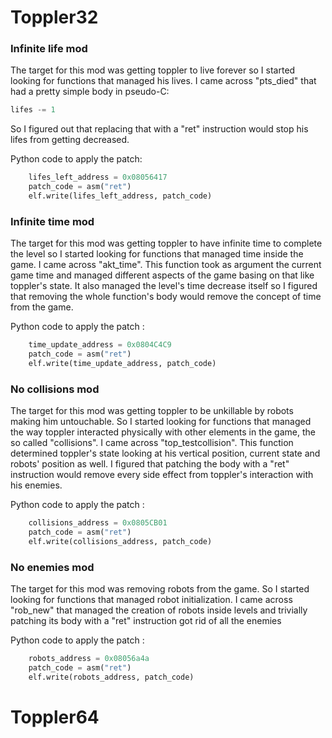 # Toppler32

### Infinite life mod

The target for this mod was getting toppler to live forever so I started looking for functions that managed his lives.
I came across "pts_died" that had a pretty simple body in pseudo-C:

```C
lifes -= 1
```

So I figured out that replacing that with a "ret" instruction would stop his lifes from getting decreased.

Python code to apply the patch: 

```python
    lifes_left_address = 0x08056417
    patch_code = asm("ret")
    elf.write(lifes_left_address, patch_code)
```


### Infinite time mod

The target for this mod was getting toppler to have infinite time to complete the level so I started looking for functions that managed time inside the game.
I came across "akt_time". 
This function took as argument the current game time and managed different aspects of the game basing on that like toppler's state.
It also managed the level's time decrease itself so I figured that removing the whole function's body would remove the concept of time from the game.

Python code to apply the patch :

```python
    time_update_address = 0x0804C4C9
    patch_code = asm("ret")
    elf.write(time_update_address, patch_code)
```

### No collisions mod

The target for this mod was getting toppler to be unkillable by robots making him untouchable.
So I started looking for functions that managed the way toppler interacted physically with other elements in the game, the so called "collisions".
I came across "top_testcollision".
This function determined toppler's state looking at his vertical position, current state and robots' position as well.
I figured that patching the body with a "ret" instruction would remove every side effect from toppler's interaction with his enemies.

Python code to apply the patch :

```python
    collisions_address = 0x0805CB01
    patch_code = asm("ret")
    elf.write(collisions_address, patch_code)
```

### No enemies mod

The target for this mod was removing robots from the game. 
So I started looking for functions that managed robot initialization.
I came across "rob_new" that managed the creation of robots inside levels and trivially patching its body with a "ret" instruction got rid of all the enemies

Python code to apply the patch :

```python
	robots_address = 0x08056a4a
	patch_code = asm("ret")
	elf.write(robots_address, patch_code)
```


# Toppler64



